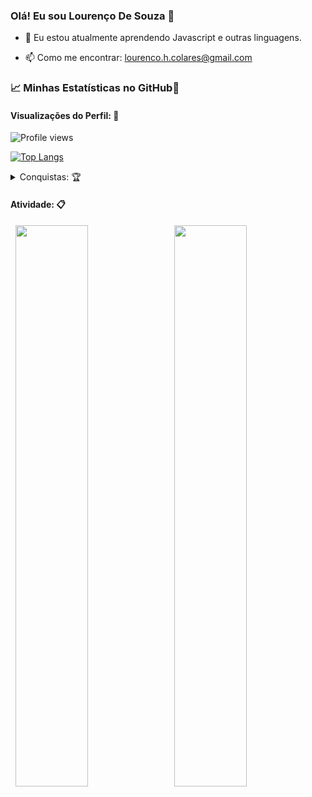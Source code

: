 ### Olá! Eu sou Lourenço De Souza 👋

- 🌱 Eu estou atualmente aprendendo Javascript e outras linguagens.

- 📫 Como me encontrar: lourenco.h.colares@gmail.com

### &#x1f4c8; Minhas Estatísticas no GitHub🎯
 
<h4 align="left">Visualizações do Perfil: 🧐</h4>
  
![Profile views](https://gpvc.arturio.dev/Heber-Dsouza)


[![Top Langs](https://github-readme-stats.vercel.app/api/top-langs/?username=Heber-Dsouza&theme=vue-dark)](https://github.com/anuraghazra/github-readme-stats)





<details><summary>Conquistas: 🏆</summary>

<p align="left">

[![trophy](https://github-profile-trophy.vercel.app/?username=Heber-Dsouza&theme=nord&margin-w=10)](https://github.com/Heber-Dsouza/github-profile-trophy)

</details>

<h4 align="left">Atividade: 📋</h4>

<p align="left">
  <img width="48%" src="https://github-readme-stats.vercel.app/api?username=Heber-Dsouza&show_icons=true&theme=vue-dark&count_private=true&include_all_commits=true" /> 
  <img width="48%" src="https://github-readme-streak-stats.herokuapp.com/?user=Heber-Dsouza&theme=vue-dark" />
</p>  





<!--
**Heber-Dsouza/Heber-Dsouza** is a ✨ _special_ ✨ repository because its `README.md` (this file) appears on your GitHub profile.

Here are some ideas to get you started:

- 🔭 I’m currently working on ...
- 🌱 I’m currently learning ...
- 👯 I’m looking to collaborate on ...
- 🤔 I’m looking for help with ...
- 💬 Ask me about ...
- 📫 How to reach me: ...
- 😄 Pronouns: ...
- ⚡ Fun fact: ...
-->
